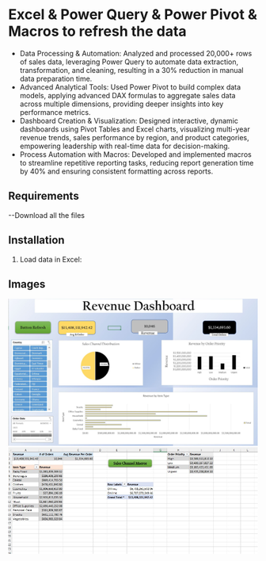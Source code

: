 # Excel & Power Query & Power Pivot  & Macros to refresh the data

- Data Processing & Automation: Analyzed and processed 20,000+ rows of sales data, leveraging Power Query to automate data extraction, transformation, and cleaning, resulting in a 30% reduction in manual data preparation time.
- Advanced Analytical Tools: Used Power Pivot to build complex data models, applying advanced DAX formulas to aggregate sales data across multiple dimensions, providing deeper insights into key performance metrics.
- Dashboard Creation & Visualization: Designed interactive, dynamic dashboards using Pivot Tables and Excel charts, visualizing multi-year revenue trends, sales performance by region, and product categories, empowering leadership with real-time data for decision-making.
- Process Automation with Macros: Developed and implemented macros to streamline repetitive reporting tasks, reducing report generation time by 40% and ensuring consistent formatting across reports.


## Requirements

--Download all the files

## Installation

1. Load data in Excel:


## Images

![Project Screenshot](Images/Excel-Dashboard-Project-Image.JPG)
![Project Screenshot](Images/Excel-Dashboard-Project-Image-Pivot-Table.jpg)
